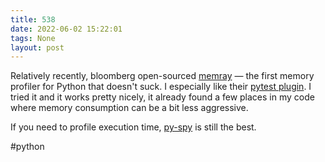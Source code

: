 ```yaml
---
title: 538
date: 2022-06-02 15:22:01
tags: None
layout: post
---
```


Relatively recently, bloomberg open-sourced [memray](https://github.com/bloomberg/memray) — the first memory profiler for Python that doesn't suck. I especially like their [pytest plugin](https://github.com/bloomberg/pytest-memray). I tried it and it works pretty nicely, it already found a few places in my code where memory consumption can be a bit less aggressive.

If you need to profile execution time, [py-spy](https://github.com/benfred/py-spy) is still the best.

#python
